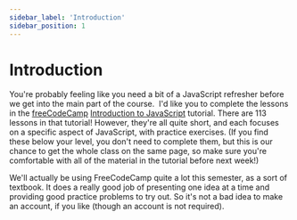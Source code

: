 ```yaml
---
sidebar_label: 'Introduction'
sidebar_position: 1
---
```


# Introduction

You're probably feeling like you need a bit of a JavaScript refresher 
before we get into the main part of the course.&nbsp; I'd like you to 
complete the lessons in the [freeCodeCamp](https://www.freecodecamp.org)
[Introduction to JavaScript](https://www.freecodecamp.org/learn/javascript-algorithms-and-data-structures/basic-javascript/) 
tutorial. 
There are 113 lessons in that tutorial! However, they're all quite short, 
and each focuses on a specific aspect of JavaScript, with practice 
exercises. (If you find these below your level, you don't need to 
complete them, but this is our chance to get the whole class on the same 
page, so make sure you're comfortable with all of the material in the 
tutorial before next week!)

We'll actually be using FreeCodeCamp quite a lot this semester, as a sort 
of textbook. It does a really good job of presenting one idea at a time 
and providing good practice problems to try out. So it's not a bad idea 
to make an account, if you like (though an account is not required).
